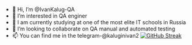 - 👋 Hi, I’m @IvanKalug-QA
- 👀 I’m interested in QA enginer
- 🌱 I am currently studying at one of the most elite IT schools in Russia
- 💞️ I’m looking to collaborate on  QA manual and automated testing 
- 📫 You can find me in the telegram-@kaluginivan2
[![GitHub Streak](http://github-readme-streak-stats.herokuapp.com?user=IVAN-GUY&theme=dark)](https://git.io/streak-stats)
